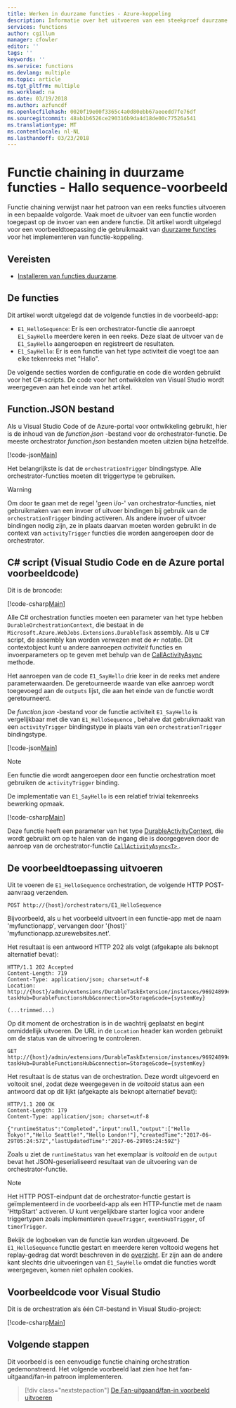 ```yaml
---
title: Werken in duurzame functies - Azure-koppeling
description: Informatie over het uitvoeren van een steekproef duurzame functies waarmee u een reeks functies uitvoert.
services: functions
author: cgillum
manager: cfowler
editor: ''
tags: ''
keywords: ''
ms.service: functions
ms.devlang: multiple
ms.topic: article
ms.tgt_pltfrm: multiple
ms.workload: na
ms.date: 03/19/2018
ms.author: azfuncdf
ms.openlocfilehash: 0020f19e00f3365c4a0d80ebb67aeeedd7fe76df
ms.sourcegitcommit: 48ab1b6526ce290316b9da4d18de00c77526a541
ms.translationtype: MT
ms.contentlocale: nl-NL
ms.lasthandoff: 03/23/2018
---
```

# <a name="function-chaining-in-durable-functions---hello-sequence-sample"></a>Functie chaining in duurzame functies - Hallo sequence-voorbeeld

Functie chaining verwijst naar het patroon van een reeks functies uitvoeren in een bepaalde volgorde. Vaak moet de uitvoer van een functie worden toegepast op de invoer van een andere functie. Dit artikel wordt uitgelegd voor een voorbeeldtoepassing die gebruikmaakt van [duurzame functies](durable-functions-overview.md) voor het implementeren van functie-koppeling.

## <a name="prerequisites"></a>Vereisten

* [Installeren van functies duurzame](durable-functions-install.md).

## <a name="the-functions"></a>De functies

Dit artikel wordt uitgelegd dat de volgende functies in de voorbeeld-app:

* `E1_HelloSequence`: Er is een orchestrator-functie die aanroept `E1_SayHello` meerdere keren in een reeks. Deze slaat de uitvoer van de `E1_SayHello` aangeroepen en registreert de resultaten.
* `E1_SayHello`: Er is een functie van het type activiteit die voegt toe aan elke tekenreeks met "Hallo".

De volgende secties worden de configuratie en code die worden gebruikt voor het C#-scripts. De code voor het ontwikkelen van Visual Studio wordt weergegeven aan het einde van het artikel.
 
## <a name="functionjson-file"></a>Function.JSON bestand

Als u Visual Studio Code of de Azure-portal voor ontwikkeling gebruikt, hier is de inhoud van de *function.json* -bestand voor de orchestrator-functie. De meeste orchestrator *function.json* bestanden moeten uitzien bijna hetzelfde.

[!code-json[Main](~/samples-durable-functions/samples/csx/E1_HelloSequence/function.json)]

Het belangrijkste is dat de `orchestrationTrigger` bindingstype. Alle orchestrator-functies moeten dit triggertype te gebruiken.

> [!WARNING]
> Om door te gaan met de regel 'geen i/o-' van orchestrator-functies, niet gebruikmaken van een invoer of uitvoer bindingen bij gebruik van de `orchestrationTrigger` binding activeren.  Als andere invoer of uitvoer bindingen nodig zijn, ze in plaats daarvan moeten worden gebruikt in de context van `activityTrigger` functies die worden aangeroepen door de orchestrator.

## <a name="c-script-visual-studio-code-and-azure-portal-sample-code"></a>C# script (Visual Studio Code en de Azure portal voorbeeldcode) 

Dit is de broncode:

[!code-csharp[Main](~/samples-durable-functions/samples/csx/E1_HelloSequence/run.csx)]

Alle C# orchestration functies moeten een parameter van het type hebben `DurableOrchestrationContext`, die bestaat in de `Microsoft.Azure.WebJobs.Extensions.DurableTask` assembly. Als u C# script, de assembly kan worden verwezen met de `#r` notatie. Dit contextobject kunt u andere aanroepen *activiteit* functies en invoerparameters op te geven met behulp van de [CallActivityAsync](https://azure.github.io/azure-functions-durable-extension/api/Microsoft.Azure.WebJobs.DurableOrchestrationContext.html#Microsoft_Azure_WebJobs_DurableOrchestrationContext_CallActivityAsync_) methode.

Het aanroepen van de code `E1_SayHello` drie keer in de reeks met andere parameterwaarden. De geretourneerde waarde van elke aanroep wordt toegevoegd aan de `outputs` lijst, die aan het einde van de functie wordt geretourneerd.

De *function.json* -bestand voor de functie activiteit `E1_SayHello` is vergelijkbaar met die van `E1_HelloSequence` , behalve dat gebruikmaakt van een `activityTrigger` bindingstype in plaats van een `orchestrationTrigger` bindingstype.

[!code-json[Main](~/samples-durable-functions/samples/csx/E1_SayHello/function.json)]

> [!NOTE]
> Een functie die wordt aangeroepen door een functie orchestration moet gebruiken de `activityTrigger` binding.

De implementatie van `E1_SayHello` is een relatief trivial tekenreeks bewerking opmaak.

[!code-csharp[Main](~/samples-durable-functions/samples/csx/E1_SayHello/run.csx)]

Deze functie heeft een parameter van het type [DurableActivityContext](https://azure.github.io/azure-functions-durable-extension/api/Microsoft.Azure.WebJobs.DurableActivityContext.html), die wordt gebruikt om op te halen van de ingang die is doorgegeven door de aanroep van de orchestrator-functie [ `CallActivityAsync<T>` ](https://azure.github.io/azure-functions-durable-extension/api/Microsoft.Azure.WebJobs.DurableOrchestrationContext.html#Microsoft_Azure_WebJobs_DurableOrchestrationContext_CallActivityAsync_).

## <a name="run-the-sample"></a>De voorbeeldtoepassing uitvoeren

Uit te voeren de `E1_HelloSequence` orchestration, de volgende HTTP POST-aanvraag verzenden.

```
POST http://{host}/orchestrators/E1_HelloSequence
```

Bijvoorbeeld, als u het voorbeeld uitvoert in een functie-app met de naam 'myfunctionapp', vervangen door '{host}' 'myfunctionapp.azurewebsites.net'.

Het resultaat is een antwoord HTTP 202 als volgt (afgekapte als beknopt alternatief bevat):

```
HTTP/1.1 202 Accepted
Content-Length: 719
Content-Type: application/json; charset=utf-8
Location: http://{host}/admin/extensions/DurableTaskExtension/instances/96924899c16d43b08a536de376ac786b?taskHub=DurableFunctionsHub&connection=Storage&code={systemKey}

(...trimmed...)
```

Op dit moment de orchestration is in de wachtrij geplaatst en begint onmiddellijk uitvoeren. De URL in de `Location` header kan worden gebruikt om de status van de uitvoering te controleren.

```
GET http://{host}/admin/extensions/DurableTaskExtension/instances/96924899c16d43b08a536de376ac786b?taskHub=DurableFunctionsHub&connection=Storage&code={systemKey}
```

Het resultaat is de status van de orchestration. Deze wordt uitgevoerd en voltooit snel, zodat deze weergegeven in de *voltooid* status aan een antwoord dat op dit lijkt (afgekapte als beknopt alternatief bevat):

```
HTTP/1.1 200 OK
Content-Length: 179
Content-Type: application/json; charset=utf-8

{"runtimeStatus":"Completed","input":null,"output":["Hello Tokyo!","Hello Seattle!","Hello London!"],"createdTime":"2017-06-29T05:24:57Z","lastUpdatedTime":"2017-06-29T05:24:59Z"}
```

Zoals u ziet de `runtimeStatus` van het exemplaar is *voltooid* en de `output` bevat het JSON-geserialiseerd resultaat van de uitvoering van de orchestrator-functie.

> [!NOTE]
> Het HTTP POST-eindpunt dat de orchestrator-functie gestart is geïmplementeerd in de voorbeeld-app als een HTTP-functie met de naam 'HttpStart' activeren. U kunt vergelijkbare starter logica voor andere triggertypen zoals implementeren `queueTrigger`, `eventHubTrigger`, of `timerTrigger`.

Bekijk de logboeken van de functie kan worden uitgevoerd. De `E1_HelloSequence` functie gestart en meerdere keren voltooid wegens het replay-gedrag dat wordt beschreven in de [overzicht](durable-functions-overview.md). Er zijn aan de andere kant slechts drie uitvoeringen van `E1_SayHello` omdat die functies wordt weergegeven, komen niet ophalen cookies.

## <a name="visual-studio-sample-code"></a>Voorbeeldcode voor Visual Studio

Dit is de orchestration als één C#-bestand in Visual Studio-project:

[!code-csharp[Main](~/samples-durable-functions/samples/precompiled/HelloSequence.cs)]

## <a name="next-steps"></a>Volgende stappen

Dit voorbeeld is een eenvoudige functie chaining orchestration gedemonstreerd. Het volgende voorbeeld laat zien hoe het fan-uitgaand/fan-in patroon implementeren. 

> [!div class="nextstepaction"]
> [De Fan-uitgaand/fan-in voorbeeld uitvoeren](durable-functions-cloud-backup.md)
